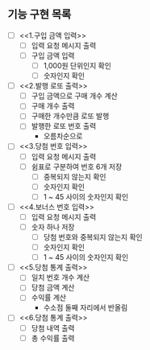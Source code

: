 ## 기능 구현 목록
- [ ] <<1.구입 금액 입력>>
    - [ ] 입력 요청 메시지 출력
    - [ ] 구입 금액 입력
        - [ ] 1,000원 단위인지 확인
        - [ ] 숫자인지 확인

- [ ] <<2.발행 로또 출력>>
    - [ ] 구입 금액으로 구매 개수 계산
    - [ ] 구매 개수 출력
    - [ ] 구매한 개수만큼 로또 발행
    - [ ] 발행한 로또 번호 출력
        - 오름차순으로
- [ ] <<3.당첨 번호 입력>>
    - [ ] 입력 요청 메시지 출력
    - [ ] 쉼표로 구분하여 번호 6개 저장
        - [ ] 중복되지 않는지 확인
        - [ ] 숫자인지 확인
        - [ ] 1 ~ 45 사이의 숫자인지 확인
- [ ] <<4.보너스 번호 입력>>
    - [ ] 입력 요청 메시지 출력
    - [ ] 숫자 하나 저장
        - [ ] 당첨 번호와 중복되지 않는지 확인
        - [ ] 숫자인지 확인
        - [ ] 1 ~ 45 사이의 숫자인지 확인
- [ ] <<5.당첨 통계 출력>>
    - [ ] 일치 번호 개수 계산
    - [ ] 당첨 금액 계산
    - [ ] 수익률 계산
        - 수소점 둘째 자리에서 반올림
- [ ] <<6.당첨 통계 출력>>
    - [ ] 당첨 내역 출력
    - [ ] 총 수익률 출력
